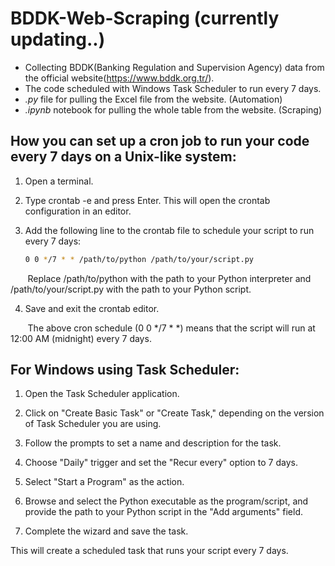 # BDDK-Web-Scraping (currently updating..)
- Collecting BDDK(Banking Regulation and Supervision Agency) data from the official website(https://www.bddk.org.tr/).
- The code scheduled with Windows Task Scheduler to run every 7 days.
- *.py* file for pulling the Excel file from the website. (Automation)
- *.ipynb* notebook for pulling the whole table from the website. (Scraping)

## How you can set up a cron job to run your code every 7 days on a Unix-like system:
1. Open a terminal.

2. Type crontab -e and press Enter. This will open the crontab configuration in an editor.

3. Add the following line to the crontab file to schedule your script to run every 7 days:

   ```bash
   0 0 */7 * * /path/to/python /path/to/your/script.py
   ```

  &nbsp;&nbsp;&nbsp;&nbsp;&nbsp;&nbsp;&nbsp;Replace /path/to/python with the path to your Python interpreter and /path/to/your/script.py with the path to your Python script.

4. Save and exit the crontab editor.

&nbsp;&nbsp;&nbsp;&nbsp;&nbsp;&nbsp;&nbsp;The above cron schedule (0 0 */7 * *) means that the script will run at 12:00 AM (midnight) every 7 days.


## For Windows using Task Scheduler:
1. Open the Task Scheduler application.

2. Click on "Create Basic Task" or "Create Task," depending on the version of Task Scheduler you are using.

3. Follow the prompts to set a name and description for the task.

4. Choose "Daily" trigger and set the "Recur every" option to 7 days.

5. Select "Start a Program" as the action.

6. Browse and select the Python executable as the program/script, and provide the path to your Python script in the "Add arguments" field.

7. Complete the wizard and save the task.

This will create a scheduled task that runs your script every 7 days.
